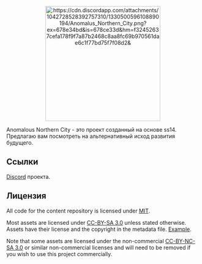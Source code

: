<p align="center"> <img alt="https://cdn.discordapp.com/attachments/1042728528392757310/1330500596108890194/Anomalus_Northern_City.png?ex=678e34bd&is=678ce33d&hm=f32452637cefa178f9f7a87b2468c8aa8fc69b970561dae6c1f77bd75f7f08d2&" width="300" height="300" src="https://cdn.discordapp.com/attachments/1042728528392757310/1330500596108890194/Anomalus_Northern_City.png?ex=678e34bd&is=678ce33d&hm=f32452637cefa178f9f7a87b2468c8aa8fc69b970561dae6c1f77bd75f7f08d2&" /></p>

Anomalous Northern City - это проект созданный на основе ss14. Предлагаю вам посмотреть на альтернативный исход развития будущего.

## Ссылки

[Discord](https://discord.gg/ucc4wvr8fc) проекта.

## Лицензия

All code for the content repository is licensed under [MIT](https://github.com/space-wizards/space-station-14/blob/master/LICENSE.TXT).

Most assets are licensed under [CC-BY-SA 3.0](https://creativecommons.org/licenses/by-sa/3.0/) unless stated otherwise. Assets have their license and the copyright in the metadata file. [Example](https://github.com/space-wizards/space-station-14/blob/master/Resources/Textures/Objects/Tools/crowbar.rsi/meta.json).

Note that some assets are licensed under the non-commercial [CC-BY-NC-SA 3.0](https://creativecommons.org/licenses/by-nc-sa/3.0/) or similar non-commercial licenses and will need to be removed if you wish to use this project commercially.
